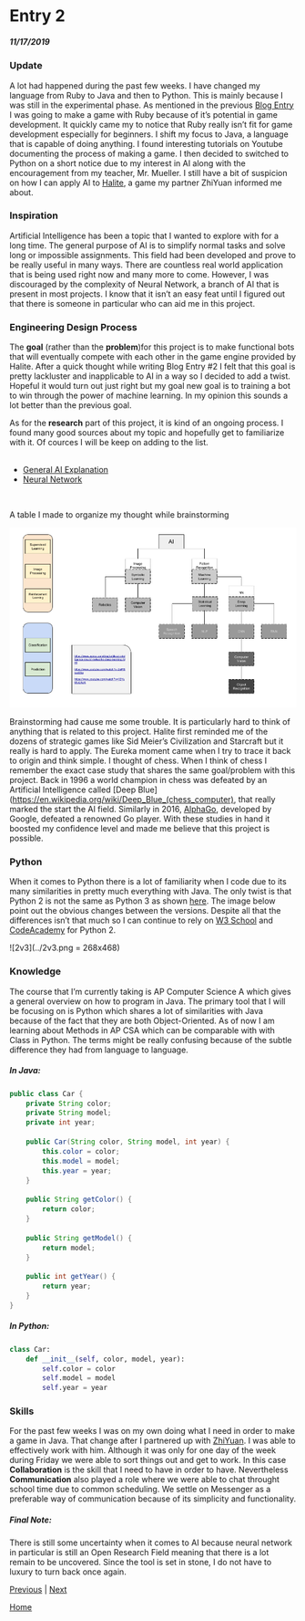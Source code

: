 # Entry 2
##### 11/17/2019

### Update
A lot had happened during the past few weeks. I have changed my language from Ruby to Java and then to Python. This is mainly because I was still in the experimental phase. As mentioned in the previous [Blog Entry](entry01.md) I was going to make a game with Ruby because of it’s potential in game development. It quickly came my to notice that Ruby really isn’t fit for game development especially for beginners. I shift my focus to Java, a language that is capable of doing anything. I found interesting tutorials on Youtube documenting the process of making a game. I then decided to switched to Python on a short notice due to my interest in AI along with the encouragement from my teacher, Mr. Mueller. I still have a bit of suspicion on how I can apply AI to [Halite](https://2018.halite.io/), a game my partner ZhiYuan informed me about.
### Inspiration
Artificial Intelligence has been a topic that I wanted to explore with for a long time. The general purpose of AI is to simplify normal tasks and solve long or impossible assignments. This field had been developed and prove to be really useful in many ways. There are countless real world application that is being used right now and many more to come. However, I was discouraged by the complexity of Neural Network, a branch of AI that is present in most projects. I know that it isn’t an easy feat until I figured out that there is someone in particular who can aid me in this project.
### Engineering Design Process
The **goal** (rather than the **problem**)for this project is to make functional bots that will eventually compete with each other in the game engine provided by Halite. After a quick thought while writing Blog Entry #2 I felt that this goal is pretty lackluster and inapplicable to AI in a way so I decided to add a twist. Hopeful it would turn out just right but my goal new goal is to training a bot to win through the power of machine learning. In my opinion this sounds a lot better than the previous goal.

As for the **research** part of this project, it is kind of an ongoing process. I found many good sources about my topic and hopefully get to familiarize with it. Of cources I will be keep on adding to the list.<br><br>
- [General AI Explanation](https://www.ayima.com/blog/artificial-intelligence-neural-networks-deep-learning.html)<br>
- [Neural Network](https://towardsdatascience.com/the-mostly-complete-chart-of-neural-networks-explained-3fb6f2367464)

<br>


A table I made to organize my thought while brainstorming<br>

![My Table](../ai-table.png)

Brainstorming had cause me some trouble. It is particularly hard to think of anything that is related to this project. Halite first reminded me of the dozens of strategic games like Sid Meier’s Civilization and Starcraft but it really is hard to apply. The Eureka moment came when I try to trace it back to origin and think simple. I thought of chess. When I think of chess I remember the exact case study that shares the same goal/problem with this project. Back in 1996 a world champion in chess was defeated by an Artificial Intelligence called [Deep Blue](https://en.wikipedia.org/wiki/Deep_Blue_(chess_computer), that really marked the start the AI field. Similarly in 2016, [AlphaGo](https://en.wikipedia.org/wiki/AlphaGo), developed by Google, defeated a renowned Go player. With these studies in hand it boosted my confidence level and made me believe that this project is possible.
### Python
When it comes to Python there is a lot of familiarity when I code due to its many similarities in pretty much everything with Java. The only twist is that Python 2 is not the same as Python 3 as shown [here](https://learntocodewith.me/programming/python/python-2-vs-python-3/). The image below point out the obvious changes between the versions. Despite all that the differences isn’t that much so I can continue to rely on [W3 School](https://www.w3schools.com/python/) and [CodeAcademy](https://www.codecademy.com/learn/learn-python) for Python 2.<br>

![2v3](../2v3.png = 268x468)

### Knowledge
The course that I’m currently taking is AP Computer Science A which gives a general  overview on how to program in Java. The primary tool that I will be focusing on is Python which shares a lot of similarities with Java because of the fact that they are both Object-Oriented. As of now I am learning about Methods in AP CSA which can be comparable with with Class in Python. The terms might be really confusing because of the subtle difference they had from language to language.

##### In Java:
```Java
public class Car {
    private String color;
    private String model;
    private int year;

    public Car(String color, String model, int year) {
        this.color = color;
        this.model = model;
        this.year = year;
    }

    public String getColor() {
        return color;
    }

    public String getModel() {
        return model;
    }

    public int getYear() {
        return year;
    }
}
```

##### In Python:
```Python
class Car:
    def __init__(self, color, model, year):
        self.color = color
        self.model = model
        self.year = year
```

### Skills
For the past few weeks I was on my own doing what I need in order to make a game in Java. That change after I partnered up with [ZhiYuan](https://github.com/zhiyuanc1718). I was able to effectively work with him. Although it was only for one day of the week during Friday we were able to sort things out and get to work. In this case **Collaboration** is the skill that I need to have in order to have. Nevertheless **Communication** also played a role where we were able to chat throught school time due to common scheduling. We settle on Messenger as a preferable way of communication because of its simplicity and functionality.

##### Final Note:
There is still some uncertainty when it comes to AI because neural network in particular is still an Open Research Field meaning that there is a lot remain to be uncovered. Since the tool is set in stone, I do not have to luxury to turn back once again.







[Previous](entry01.md) | [Next](entry03.md)

[Home](../README.md)
